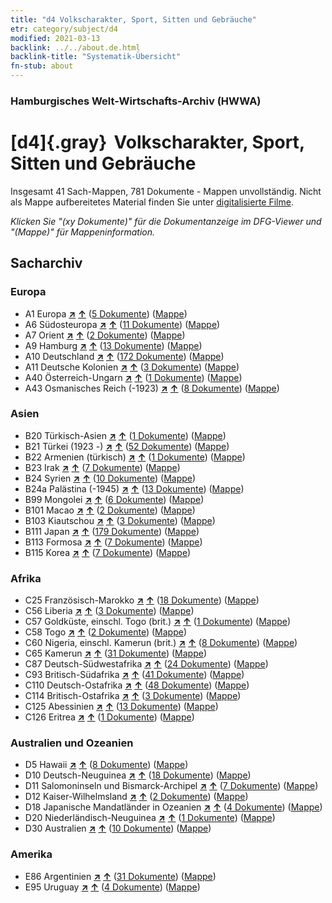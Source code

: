 ```yaml
---
title: "d4 Volkscharakter, Sport, Sitten und Gebräuche"
etr: category/subject/d4
modified: 2021-03-13
backlink: ../../about.de.html
backlink-title: "Systematik-Übersicht"
fn-stub: about
---
```


### Hamburgisches Welt-Wirtschafts-Archiv (HWWA)
# [d4]{.gray}&#8201; Volkscharakter, Sport, Sitten und Gebräuche&#160; 




Insgesamt 41 Sach-Mappen, 781 Dokumente - Mappen unvollständig.
Nicht als Mappe aufbereitetes Material finden Sie unter [digitalisierte Filme](/film/h1_sh).

_Klicken Sie "(xy Dokumente)" für die Dokumentanzeige im DFG-Viewer und "(Mappe)" für Mappeninformation._

## Sacharchiv




### Europa

- A1 Europa [**&nearr;**](../../../geo/i/140892/about.de.html "Europa (alle Mappen)") [**&uarr;**](../../../geo/about.de.html#A1 "Ländersystematik") (<a href="https://pm20.zbw.eu/dfgview/sh/140892,144228" title="über: Europa : Volkscharakter, Sport, Sitten und Gebräuche" target="_blank">5 Dokumente</a>) ([Mappe](http://purl.org/pressemappe20/folder/sh/140892,144228))
- A6 Südosteuropa [**&nearr;**](../../../geo/i/140900/about.de.html "Südosteuropa (alle Mappen)") [**&uarr;**](../../../geo/about.de.html#A6 "Ländersystematik") (<a href="https://pm20.zbw.eu/dfgview/sh/140900,144228" title="über: Südosteuropa : Volkscharakter, Sport, Sitten und Gebräuche" target="_blank">11 Dokumente</a>) ([Mappe](http://purl.org/pressemappe20/folder/sh/140900,144228))
- A7 Orient [**&nearr;**](../../../geo/i/140902/about.de.html "Orient (alle Mappen)") [**&uarr;**](../../../geo/about.de.html#A7 "Ländersystematik") (<a href="https://pm20.zbw.eu/dfgview/sh/140902,144228" title="über: Orient : Volkscharakter, Sport, Sitten und Gebräuche" target="_blank">2 Dokumente</a>) ([Mappe](http://purl.org/pressemappe20/folder/sh/140902,144228))
- A9 Hamburg [**&nearr;**](../../../geo/i/140905/about.de.html "Hamburg (alle Mappen)") [**&uarr;**](../../../geo/about.de.html#A9 "Ländersystematik") (<a href="https://pm20.zbw.eu/dfgview/sh/140905,144228" title="über: Hamburg : Volkscharakter, Sport, Sitten und Gebräuche" target="_blank">13 Dokumente</a>) ([Mappe](http://purl.org/pressemappe20/folder/sh/140905,144228))
- A10 Deutschland [**&nearr;**](../../../geo/i/126128/about.de.html "Deutschland (alle Mappen)") [**&uarr;**](../../../geo/about.de.html#A10 "Ländersystematik") (<a href="https://pm20.zbw.eu/dfgview/sh/126128,144228" title="über: Deutschland : Volkscharakter, Sport, Sitten und Gebräuche" target="_blank">172 Dokumente</a>) ([Mappe](http://purl.org/pressemappe20/folder/sh/126128,144228))
- A11 Deutsche Kolonien [**&nearr;**](../../../geo/i/140960/about.de.html "Deutsche Kolonien (alle Mappen)") [**&uarr;**](../../../geo/about.de.html#A11 "Ländersystematik") (<a href="https://pm20.zbw.eu/dfgview/sh/140960,144228" title="über: Deutsche Kolonien : Volkscharakter, Sport, Sitten und Gebräuche" target="_blank">3 Dokumente</a>) ([Mappe](http://purl.org/pressemappe20/folder/sh/140960,144228))
- A40 Österreich-Ungarn [**&nearr;**](../../../geo/i/126127/about.de.html "Österreich-Ungarn (alle Mappen)") [**&uarr;**](../../../geo/about.de.html#A40 "Ländersystematik") (<a href="https://pm20.zbw.eu/dfgview/sh/126127,144228" title="über: Österreich-Ungarn : Volkscharakter, Sport, Sitten und Gebräuche" target="_blank">1 Dokumente</a>) ([Mappe](http://purl.org/pressemappe20/folder/sh/126127,144228))
- A43 Osmanisches Reich (-1923) [**&nearr;**](../../../geo/i/141034/about.de.html "Osmanisches Reich (-1923) (alle Mappen)") [**&uarr;**](../../../geo/about.de.html#A43 "Ländersystematik") (<a href="https://pm20.zbw.eu/dfgview/sh/141034,144228" title="über: Osmanisches Reich (-1923) : Volkscharakter, Sport, Sitten und Gebräuche" target="_blank">8 Dokumente</a>) ([Mappe](http://purl.org/pressemappe20/folder/sh/141034,144228))

### Asien

- B20 Türkisch-Asien [**&nearr;**](../../../geo/i/141108/about.de.html "Türkisch-Asien (alle Mappen)") [**&uarr;**](../../../geo/about.de.html#B20 "Ländersystematik") (<a href="https://pm20.zbw.eu/dfgview/sh/141108,144228" title="über: Türkisch-Asien : Volkscharakter, Sport, Sitten und Gebräuche" target="_blank">1 Dokumente</a>) ([Mappe](http://purl.org/pressemappe20/folder/sh/141108,144228))
- B21 Türkei (1923 -) [**&nearr;**](../../../geo/i/141111/about.de.html "Türkei (1923 -) (alle Mappen)") [**&uarr;**](../../../geo/about.de.html#B21 "Ländersystematik") (<a href="https://pm20.zbw.eu/dfgview/sh/141111,144228" title="über: Türkei (1923 -) : Volkscharakter, Sport, Sitten und Gebräuche" target="_blank">52 Dokumente</a>) ([Mappe](http://purl.org/pressemappe20/folder/sh/141111,144228))
- B22 Armenien (türkisch) [**&nearr;**](../../../geo/i/141112/about.de.html "Armenien (türkisch) (alle Mappen)") [**&uarr;**](../../../geo/about.de.html#B22 "Ländersystematik") (<a href="https://pm20.zbw.eu/dfgview/sh/141112,144228" title="über: Armenien (türkisch) : Volkscharakter, Sport, Sitten und Gebräuche" target="_blank">1 Dokumente</a>) ([Mappe](http://purl.org/pressemappe20/folder/sh/141112,144228))
- B23 Irak [**&nearr;**](../../../geo/i/141113/about.de.html "Irak (alle Mappen)") [**&uarr;**](../../../geo/about.de.html#B23 "Ländersystematik") (<a href="https://pm20.zbw.eu/dfgview/sh/141113,144228" title="über: Irak : Volkscharakter, Sport, Sitten und Gebräuche" target="_blank">7 Dokumente</a>) ([Mappe](http://purl.org/pressemappe20/folder/sh/141113,144228))
- B24 Syrien [**&nearr;**](../../../geo/i/141114/about.de.html "Syrien (alle Mappen)") [**&uarr;**](../../../geo/about.de.html#B24 "Ländersystematik") (<a href="https://pm20.zbw.eu/dfgview/sh/141114,144228" title="über: Syrien : Volkscharakter, Sport, Sitten und Gebräuche" target="_blank">10 Dokumente</a>) ([Mappe](http://purl.org/pressemappe20/folder/sh/141114,144228))
- B24a Palästina (-1945) [**&nearr;**](../../../geo/i/141115/about.de.html "Palästina (-1945) (alle Mappen)") [**&uarr;**](../../../geo/about.de.html#B24a "Ländersystematik") (<a href="https://pm20.zbw.eu/dfgview/sh/141115,144228" title="über: Palästina (-1945) : Volkscharakter, Sport, Sitten und Gebräuche" target="_blank">13 Dokumente</a>) ([Mappe](http://purl.org/pressemappe20/folder/sh/141115,144228))
- B99 Mongolei [**&nearr;**](../../../geo/i/141261/about.de.html "Mongolei (alle Mappen)") [**&uarr;**](../../../geo/about.de.html#B99 "Ländersystematik") (<a href="https://pm20.zbw.eu/dfgview/sh/141261,144228" title="über: Mongolei : Volkscharakter, Sport, Sitten und Gebräuche" target="_blank">6 Dokumente</a>) ([Mappe](http://purl.org/pressemappe20/folder/sh/141261,144228))
- B101 Macao [**&nearr;**](../../../geo/i/141267/about.de.html "Macao (alle Mappen)") [**&uarr;**](../../../geo/about.de.html#B101 "Ländersystematik") (<a href="https://pm20.zbw.eu/dfgview/sh/141267,144228" title="über: Macao : Volkscharakter, Sport, Sitten und Gebräuche" target="_blank">2 Dokumente</a>) ([Mappe](http://purl.org/pressemappe20/folder/sh/141267,144228))
- B103 Kiautschou [**&nearr;**](../../../geo/i/126163/about.de.html "Kiautschou (alle Mappen)") [**&uarr;**](../../../geo/about.de.html#B103 "Ländersystematik") (<a href="https://pm20.zbw.eu/dfgview/sh/126163,144228" title="über: Kiautschou : Volkscharakter, Sport, Sitten und Gebräuche" target="_blank">3 Dokumente</a>) ([Mappe](http://purl.org/pressemappe20/folder/sh/126163,144228))
- B111 Japan [**&nearr;**](../../../geo/i/141272/about.de.html "Japan (alle Mappen)") [**&uarr;**](../../../geo/about.de.html#B111 "Ländersystematik") (<a href="https://pm20.zbw.eu/dfgview/sh/141272,144228" title="über: Japan : Volkscharakter, Sport, Sitten und Gebräuche" target="_blank">179 Dokumente</a>) ([Mappe](http://purl.org/pressemappe20/folder/sh/141272,144228))
- B113 Formosa [**&nearr;**](../../../geo/i/141274/about.de.html "Formosa (alle Mappen)") [**&uarr;**](../../../geo/about.de.html#B113 "Ländersystematik") (<a href="https://pm20.zbw.eu/dfgview/sh/141274,144228" title="über: Formosa : Volkscharakter, Sport, Sitten und Gebräuche" target="_blank">7 Dokumente</a>) ([Mappe](http://purl.org/pressemappe20/folder/sh/141274,144228))
- B115 Korea [**&nearr;**](../../../geo/i/141276/about.de.html "Korea (alle Mappen)") [**&uarr;**](../../../geo/about.de.html#B115 "Ländersystematik") (<a href="https://pm20.zbw.eu/dfgview/sh/141276,144228" title="über: Korea : Volkscharakter, Sport, Sitten und Gebräuche" target="_blank">7 Dokumente</a>) ([Mappe](http://purl.org/pressemappe20/folder/sh/141276,144228))

### Afrika

- C25 Französisch-Marokko [**&nearr;**](../../../geo/i/141358/about.de.html "Französisch-Marokko (alle Mappen)") [**&uarr;**](../../../geo/about.de.html#C25 "Ländersystematik") (<a href="https://pm20.zbw.eu/dfgview/sh/141358,144228" title="über: Französisch-Marokko : Volkscharakter, Sport, Sitten und Gebräuche" target="_blank">18 Dokumente</a>) ([Mappe](http://purl.org/pressemappe20/folder/sh/141358,144228))
- C56 Liberia [**&nearr;**](../../../geo/i/141405/about.de.html "Liberia (alle Mappen)") [**&uarr;**](../../../geo/about.de.html#C56 "Ländersystematik") (<a href="https://pm20.zbw.eu/dfgview/sh/141405,144228" title="über: Liberia : Volkscharakter, Sport, Sitten und Gebräuche" target="_blank">3 Dokumente</a>) ([Mappe](http://purl.org/pressemappe20/folder/sh/141405,144228))
- C57 Goldküste, einschl. Togo (brit.) [**&nearr;**](../../../geo/i/141406/about.de.html "Goldküste, einschl. Togo (brit.) (alle Mappen)") [**&uarr;**](../../../geo/about.de.html#C57 "Ländersystematik") (<a href="https://pm20.zbw.eu/dfgview/sh/141406,144228" title="über: Goldküste, einschl. Togo (brit.) : Volkscharakter, Sport, Sitten und Gebräuche" target="_blank">1 Dokumente</a>) ([Mappe](http://purl.org/pressemappe20/folder/sh/141406,144228))
- C58 Togo [**&nearr;**](../../../geo/i/141408/about.de.html "Togo (alle Mappen)") [**&uarr;**](../../../geo/about.de.html#C58 "Ländersystematik") (<a href="https://pm20.zbw.eu/dfgview/sh/141408,144228" title="über: Togo : Volkscharakter, Sport, Sitten und Gebräuche" target="_blank">2 Dokumente</a>) ([Mappe](http://purl.org/pressemappe20/folder/sh/141408,144228))
- C60 Nigeria, einschl. Kamerun (brit.) [**&nearr;**](../../../geo/i/141409/about.de.html "Nigeria, einschl. Kamerun (brit.) (alle Mappen)") [**&uarr;**](../../../geo/about.de.html#C60 "Ländersystematik") (<a href="https://pm20.zbw.eu/dfgview/sh/141409,144228" title="über: Nigeria, einschl. Kamerun (brit.) : Volkscharakter, Sport, Sitten und Gebräuche" target="_blank">8 Dokumente</a>) ([Mappe](http://purl.org/pressemappe20/folder/sh/141409,144228))
- C65 Kamerun [**&nearr;**](../../../geo/i/141410/about.de.html "Kamerun (alle Mappen)") [**&uarr;**](../../../geo/about.de.html#C65 "Ländersystematik") (<a href="https://pm20.zbw.eu/dfgview/sh/141410,144228" title="über: Kamerun : Volkscharakter, Sport, Sitten und Gebräuche" target="_blank">31 Dokumente</a>) ([Mappe](http://purl.org/pressemappe20/folder/sh/141410,144228))
- C87 Deutsch-Südwestafrika [**&nearr;**](../../../geo/i/141450/about.de.html "Deutsch-Südwestafrika (alle Mappen)") [**&uarr;**](../../../geo/about.de.html#C87 "Ländersystematik") (<a href="https://pm20.zbw.eu/dfgview/sh/141450,144228" title="über: Deutsch-Südwestafrika : Volkscharakter, Sport, Sitten und Gebräuche" target="_blank">24 Dokumente</a>) ([Mappe](http://purl.org/pressemappe20/folder/sh/141450,144228))
- C93 Britisch-Südafrika [**&nearr;**](../../../geo/i/141454/about.de.html "Britisch-Südafrika (alle Mappen)") [**&uarr;**](../../../geo/about.de.html#C93 "Ländersystematik") (<a href="https://pm20.zbw.eu/dfgview/sh/141454,144228" title="über: Britisch-Südafrika : Volkscharakter, Sport, Sitten und Gebräuche" target="_blank">41 Dokumente</a>) ([Mappe](http://purl.org/pressemappe20/folder/sh/141454,144228))
- C110 Deutsch-Ostafrika [**&nearr;**](../../../geo/i/141471/about.de.html "Deutsch-Ostafrika (alle Mappen)") [**&uarr;**](../../../geo/about.de.html#C110 "Ländersystematik") (<a href="https://pm20.zbw.eu/dfgview/sh/141471,144228" title="über: Deutsch-Ostafrika : Volkscharakter, Sport, Sitten und Gebräuche" target="_blank">48 Dokumente</a>) ([Mappe](http://purl.org/pressemappe20/folder/sh/141471,144228))
- C114 Britisch-Ostafrika [**&nearr;**](../../../geo/i/141473/about.de.html "Britisch-Ostafrika (alle Mappen)") [**&uarr;**](../../../geo/about.de.html#C114 "Ländersystematik") (<a href="https://pm20.zbw.eu/dfgview/sh/141473,144228" title="über: Britisch-Ostafrika : Volkscharakter, Sport, Sitten und Gebräuche" target="_blank">3 Dokumente</a>) ([Mappe](http://purl.org/pressemappe20/folder/sh/141473,144228))
- C125 Abessinien [**&nearr;**](../../../geo/i/141482/about.de.html "Abessinien (alle Mappen)") [**&uarr;**](../../../geo/about.de.html#C125 "Ländersystematik") (<a href="https://pm20.zbw.eu/dfgview/sh/141482,144228" title="über: Abessinien : Volkscharakter, Sport, Sitten und Gebräuche" target="_blank">13 Dokumente</a>) ([Mappe](http://purl.org/pressemappe20/folder/sh/141482,144228))
- C126 Eritrea [**&nearr;**](../../../geo/i/141483/about.de.html "Eritrea (alle Mappen)") [**&uarr;**](../../../geo/about.de.html#C126 "Ländersystematik") (<a href="https://pm20.zbw.eu/dfgview/sh/141483,144228" title="über: Eritrea : Volkscharakter, Sport, Sitten und Gebräuche" target="_blank">1 Dokumente</a>) ([Mappe](http://purl.org/pressemappe20/folder/sh/141483,144228))

### Australien und Ozeanien

- D5 Hawaii [**&nearr;**](../../../geo/i/141595/about.de.html "Hawaii (alle Mappen)") [**&uarr;**](../../../geo/about.de.html#D5 "Ländersystematik") (<a href="https://pm20.zbw.eu/dfgview/sh/141595,144228" title="über: Hawaii : Volkscharakter, Sport, Sitten und Gebräuche" target="_blank">8 Dokumente</a>) ([Mappe](http://purl.org/pressemappe20/folder/sh/141595,144228))
- D10 Deutsch-Neuguinea [**&nearr;**](../../../geo/i/141601/about.de.html "Deutsch-Neuguinea (alle Mappen)") [**&uarr;**](../../../geo/about.de.html#D10 "Ländersystematik") (<a href="https://pm20.zbw.eu/dfgview/sh/141601,144228" title="über: Deutsch-Neuguinea : Volkscharakter, Sport, Sitten und Gebräuche" target="_blank">18 Dokumente</a>) ([Mappe](http://purl.org/pressemappe20/folder/sh/141601,144228))
- D11 Salomoninseln und Bismarck-Archipel [**&nearr;**](../../../geo/i/141610/about.de.html "Salomoninseln und Bismarck-Archipel (alle Mappen)") [**&uarr;**](../../../geo/about.de.html#D11 "Ländersystematik") (<a href="https://pm20.zbw.eu/dfgview/sh/141610,144228" title="über: Salomoninseln und Bismarck-Archipel : Volkscharakter, Sport, Sitten und Gebräuche" target="_blank">7 Dokumente</a>) ([Mappe](http://purl.org/pressemappe20/folder/sh/141610,144228))
- D12 Kaiser-Wilhelmsland [**&nearr;**](../../../geo/i/141612/about.de.html "Kaiser-Wilhelmsland (alle Mappen)") [**&uarr;**](../../../geo/about.de.html#D12 "Ländersystematik") (<a href="https://pm20.zbw.eu/dfgview/sh/141612,144228" title="über: Kaiser-Wilhelmsland : Volkscharakter, Sport, Sitten und Gebräuche" target="_blank">2 Dokumente</a>) ([Mappe](http://purl.org/pressemappe20/folder/sh/141612,144228))
- D18 Japanische Mandatländer in Ozeanien [**&nearr;**](../../../geo/i/141618/about.de.html "Japanische Mandatländer in Ozeanien (alle Mappen)") [**&uarr;**](../../../geo/about.de.html#D18 "Ländersystematik") (<a href="https://pm20.zbw.eu/dfgview/sh/141618,144228" title="über: Japanische Mandatländer in Ozeanien : Volkscharakter, Sport, Sitten und Gebräuche" target="_blank">4 Dokumente</a>) ([Mappe](http://purl.org/pressemappe20/folder/sh/141618,144228))
- D20 Niederländisch-Neuguinea [**&nearr;**](../../../geo/i/141619/about.de.html "Niederländisch-Neuguinea (alle Mappen)") [**&uarr;**](../../../geo/about.de.html#D20 "Ländersystematik") (<a href="https://pm20.zbw.eu/dfgview/sh/141619,144228" title="über: Niederländisch-Neuguinea : Volkscharakter, Sport, Sitten und Gebräuche" target="_blank">1 Dokumente</a>) ([Mappe](http://purl.org/pressemappe20/folder/sh/141619,144228))
- D30 Australien [**&nearr;**](../../../geo/i/141621/about.de.html "Australien (alle Mappen)") [**&uarr;**](../../../geo/about.de.html#D30 "Ländersystematik") (<a href="https://pm20.zbw.eu/dfgview/sh/141621,144228" title="über: Australien : Volkscharakter, Sport, Sitten und Gebräuche" target="_blank">10 Dokumente</a>) ([Mappe](http://purl.org/pressemappe20/folder/sh/141621,144228))

### Amerika

- E86 Argentinien [**&nearr;**](../../../geo/i/141692/about.de.html "Argentinien (alle Mappen)") [**&uarr;**](../../../geo/about.de.html#E86 "Ländersystematik") (<a href="https://pm20.zbw.eu/dfgview/sh/141692,144228" title="über: Argentinien : Volkscharakter, Sport, Sitten und Gebräuche" target="_blank">31 Dokumente</a>) ([Mappe](http://purl.org/pressemappe20/folder/sh/141692,144228))
- E95 Uruguay [**&nearr;**](../../../geo/i/141695/about.de.html "Uruguay (alle Mappen)") [**&uarr;**](../../../geo/about.de.html#E95 "Ländersystematik") (<a href="https://pm20.zbw.eu/dfgview/sh/141695,144228" title="über: Uruguay : Volkscharakter, Sport, Sitten und Gebräuche" target="_blank">4 Dokumente</a>) ([Mappe](http://purl.org/pressemappe20/folder/sh/141695,144228))


